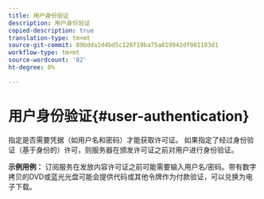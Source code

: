 ```yaml
---
title: 用户身份验证
description: 用户身份验证
copied-description: true
translation-type: tm+mt
source-git-commit: 89bdda1d4bd5c126f19ba75a819942df901183d1
workflow-type: tm+mt
source-wordcount: '82'
ht-degree: 0%

---
```



# 用户身份验证{#user-authentication}

指定是否需要凭据（如用户名和密码）才能获取许可证。 如果指定了经过身份验证（基于身份的）许可，则服务器在颁发许可证之前对用户进行身份验证。

**示例用例：** 订阅服务在发放内容许可证之前可能需要输入用户名/密码。带有数字拷贝的DVD或蓝光光盘可能会提供代码或其他令牌作为付款验证，可以兑换为电子下载。
